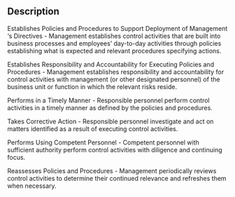 ## Description

Establishes Policies and Procedures to Support Deployment of Management ‘s Directives - Management establishes control activities that are built into business processes and employees’ day-to-day activities through policies establishing what is expected and relevant procedures specifying actions.

Establishes Responsibility and Accountability for Executing Policies and Procedures - Management establishes responsibility and accountability for control activities with management (or other designated personnel) of the business unit or function in which the relevant risks reside.

Performs in a Timely Manner - Responsible personnel perform control activities in a timely manner as defined by the policies and procedures.

Takes Corrective Action - Responsible personnel investigate and act on matters identified as a result of executing control activities.

Performs Using Competent Personnel - Competent personnel with sufficient authority perform control activities with diligence and continuing focus.

Reassesses Policies and Procedures - Management periodically reviews control activities to determine their continued relevance and refreshes them when necessary.